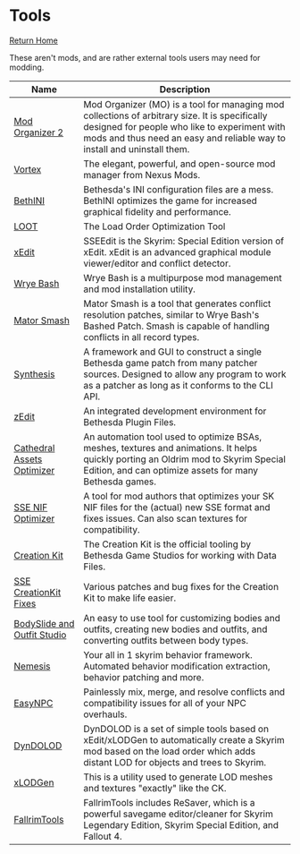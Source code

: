 # Tools
[Return Home](https://github.com/Geborgen/usefulmods)

These aren't mods, and are rather external tools users may need for modding.

| Name  | Description |
| ------------- | ------------- |
| [Mod Organizer 2](https://www.nexusmods.com/skyrimspecialedition/mods/6194)  | Mod Organizer (MO) is a tool for managing mod collections of arbitrary size. It is specifically designed for people who like to experiment with mods and thus need an easy and reliable way to install and uninstall them.  |
| [Vortex](https://www.nexusmods.com/about/vortex/)  | The elegant, powerful, and open-source mod manager from Nexus Mods.  |
| [BethINI](https://www.nexusmods.com/skyrimspecialedition/mods/4875)  | Bethesda's INI configuration files are a mess. BethINI optimizes the game for increased graphical fidelity and performance.  |
| [LOOT](https://loot.github.io/)  | The Load Order Optimization Tool  |
| [xEdit](https://www.nexusmods.com/skyrimspecialedition/mods/164)  | SSEEdit is the Skyrim: Special Edition version of xEdit. xEdit is an advanced graphical module viewer/editor and conflict detector.  |
| [Wrye Bash](https://www.nexusmods.com/skyrimspecialedition/mods/6837)  | Wrye Bash is a multipurpose mod management and mod installation utility.  |
| [Mator Smash](https://www.nexusmods.com/skyrimspecialedition/mods/39378)  | Mator Smash is a tool that generates conflict resolution patches, similar to Wrye Bash's Bashed Patch. Smash is capable of handling conflicts in all record types.  |
| [Synthesis](https://github.com/Mutagen-Modding/Synthesis)  | A framework and GUI to construct a single Bethesda game patch from many patcher sources. Designed to allow any program to work as a patcher as long as it conforms to the CLI API.  |
| [zEdit](https://github.com/z-edit/zedit)  | An integrated development environment for Bethesda Plugin Files.  |
| [Cathedral Assets Optimizer](https://www.nexusmods.com/skyrimspecialedition/mods/23316)  |  An automation tool used to optimize BSAs, meshes, textures and animations. It helps quickly porting an Oldrim mod to Skyrim Special Edition, and can optimize assets for many Bethesda games. |
| [SSE NIF Optimizer](https://www.nexusmods.com/skyrimspecialedition/mods/4089)  |  A tool for mod authors that optimizes your SK NIF files for the (actual) new SSE format and fixes issues. Can also scan textures for compatibility.  |
| [Creation Kit](https://bethesda.net/en/game/bethesda-launcher)  | The Creation Kit is the official tooling by Bethesda Game Studios for working with Data Files.  |
| [SSE CreationKit Fixes](https://www.nexusmods.com/skyrimspecialedition/mods/20061)  | Various patches and bug fixes for the Creation Kit to make life easier.  |
| [BodySlide and Outfit Studio](https://www.nexusmods.com/skyrimspecialedition/mods/201)  | An easy to use tool for customizing bodies and outfits, creating new bodies and outfits, and converting outfits between body types.  |
| [Nemesis](https://www.nexusmods.com/skyrimspecialedition/mods/60033)  | Your all in 1 skyrim behavior framework. Automated behavior modification extraction, behavior patching and more.  |
| [EasyNPC](https://www.nexusmods.com/skyrimspecialedition/mods/52313)  | Painlessly mix, merge, and resolve conflicts and compatibility issues for all of your NPC overhauls. |
| [DynDOLOD](https://www.nexusmods.com/skyrimspecialedition/mods/32382)  | DynDOLOD is a set of simple tools based on xEdit/xLODGen to automatically create a Skyrim mod based on the load order which adds distant LOD for objects and trees to Skyrim.  |
| [xLODGen](https://stepmodifications.org/forum/topic/13451-xlodgen-terrain-lod-beta-93-for-fnv-fo3-fo4-fo4vr-tes5-sse-tes5vr-enderal-enderalse/)  | This is a utility used to generate LOD meshes and textures "exactly" like the CK. |
| [FallrimTools](https://www.nexusmods.com/skyrimspecialedition/mods/5031)  |  FallrimTools includes ReSaver, which is a powerful savegame editor/cleaner for Skyrim Legendary Edition, Skyrim Special Edition, and Fallout 4.  |
